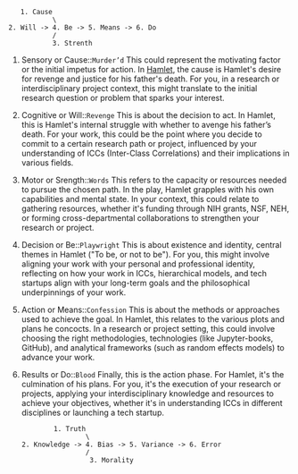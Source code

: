        1. Cause
               \
    2. Will -> 4. Be -> 5. Means -> 6. Do
               /
               3. Strenth

1. Sensory or Cause::`Murder’d` This could represent the motivating factor or the initial impetus for action. In [Hamlet](https://www.gutenberg.org/files/1524/1524-h/1524-h.htm), the cause is Hamlet's desire for revenge and justice for his father's death. For you, in a research or interdisciplinary project context, this might translate to the initial research question or problem that sparks your interest.
2. Cognitive or Will::`Revenge` This is about the decision to act. In Hamlet, this is Hamlet's internal struggle with whether to avenge his father’s death. For your work, this could be the point where you decide to commit to a certain research path or project, influenced by your understanding of ICCs (Inter-Class Correlations) and their implications in various fields.
3. Motor or Srength::`Words` This refers to the capacity or resources needed to pursue the chosen path. In the play, Hamlet grapples with his own capabilities and mental state. In your context, this could relate to gathering resources, whether it's funding through NIH grants, NSF, NEH, or forming cross-departmental collaborations to strengthen your research or project.
4. Decision or Be::`Playwright` This is about existence and identity, central themes in Hamlet ("To be, or not to be"). For you, this might involve aligning your work with your personal and professional identity, reflecting on how your work in ICCs, hierarchical models, and tech startups align with your long-term goals and the philosophical underpinnings of your work.
5. Action or Means::`Confession` This is about the methods or approaches used to achieve the goal. In Hamlet, this relates to the various plots and plans he concocts. In a research or project setting, this could involve choosing the right methodologies, technologies (like Jupyter-books, GitHub), and analytical frameworks (such as random effects models) to advance your work.
6. Results or Do::`Blood` Finally, this is the action phase. For Hamlet, it's the culmination of his plans. For you, it's the execution of your research or projects, applying your interdisciplinary knowledge and resources to achieve your objectives, whether it's in understanding ICCs in different disciplines or launching a tech startup.

               1. Truth
                       \
       2. Knowledge -> 4. Bias -> 5. Variance -> 6. Error
                       /
                        3. Morality
